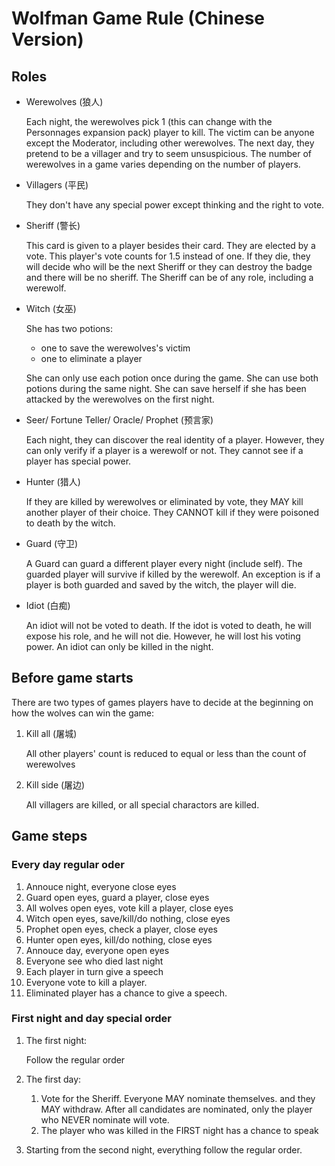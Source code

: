 # Wolfman Game Rule (Chinese Version)

## Roles

* Werewolves (狼人)

  Each night, the werewolves pick 1 (this can change with the Personnages expansion pack) player to kill. The victim can be anyone except the Moderator, including other werewolves. The next day, they pretend to be a villager and try to seem unsuspicious. The number of werewolves in a game varies depending on the number of players.

* Villagers (平民)

  They don't have any special power except thinking and the right to vote.

* Sheriff (警长)

  This card is given to a player besides their card. They are elected by a vote. This player's vote counts for 1.5 instead of one. If they die, they will decide who will be the next Sheriff or they can destroy the badge and there will be no sheriff. The Sheriff can be of any role, including a werewolf.

* Witch (女巫)

  She has two potions:

  * one to save the werewolves's victim
  * one to eliminate a player

  She can only use each potion once during the game. She can use both potions during the same night. She can save herself if she has been attacked by the werewolves on the first night.

* Seer/ Fortune Teller/ Oracle/ Prophet (预言家)

  Each night, they can discover the real identity of a player. However, they can only verify if a player is a werewolf or not. They cannot see if a player has special power.

* Hunter (猎人)

  If they are killed by werewolves or eliminated by vote, they MAY kill another player of their choice. They CANNOT kill if they were poisoned to death by the witch.

* Guard (守卫)

  A Guard can guard a different player every night (include self). The guarded player will survive if killed by the werewolf. An exception is if a player is both guarded and saved by the witch, the player will die.

* Idiot (白痴)

  An idiot will not be voted to death. If the idot is voted to death, he will expose his role, and he will not die. However, he will lost his voting power. An idiot can only be killed in the night.

## Before game starts

There are two types of games players have to decide at the beginning on how the wolves can win the game:

1. Kill all (屠城)

   All other players' count is reduced to equal or less than the count of werewolves

2. Kill side (屠边)

   All villagers are killed, or all special charactors are killed.

## Game steps

### Every day regular oder

1. Annouce night, everyone close eyes
2. Guard open eyes, guard a player, close eyes
3. All wolves open eyes, vote kill a player, close eyes
4. Witch open eyes, save/kill/do nothing, close eyes
5. Prophet open eyes, check a player, close eyes
6. Hunter open eyes, kill/do nothing, close eyes
7. Annouce day, everyone open eyes
8. Everyone see who died last night
9. Each player in turn give a speech
10. Everyone vote to kill a player.
11. Eliminated player has a chance to give a speech.

### First night and day special order

1. The first night:

   Follow the regular order
  
2. The first day:
   1. Vote for the Sheriff. Everyone MAY nominate themselves. and they MAY withdraw.
      After all candidates are nominated, only the player who NEVER nominate will vote.
   2. The player who was killed in the FIRST night has a chance to speak

3. Starting from the second night, everything follow the regular order.
